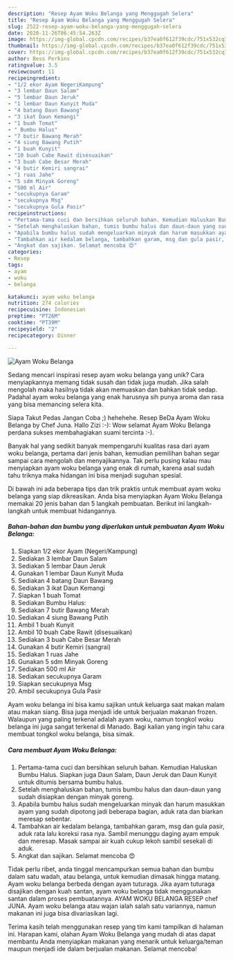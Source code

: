 ```yaml
---
description: "Resep Ayam Woku Belanga yang Menggugah Selera"
title: "Resep Ayam Woku Belanga yang Menggugah Selera"
slug: 2522-resep-ayam-woku-belanga-yang-menggugah-selera
date: 2020-11-26T06:45:54.263Z
image: https://img-global.cpcdn.com/recipes/b37ea0f612f39cdc/751x532cq70/ayam-woku-belanga-foto-resep-utama.jpg
thumbnail: https://img-global.cpcdn.com/recipes/b37ea0f612f39cdc/751x532cq70/ayam-woku-belanga-foto-resep-utama.jpg
cover: https://img-global.cpcdn.com/recipes/b37ea0f612f39cdc/751x532cq70/ayam-woku-belanga-foto-resep-utama.jpg
author: Bess Perkins
ratingvalue: 3.5
reviewcount: 11
recipeingredient:
- "1/2 ekor Ayam NegeriKampung"
- "3 lembar Daun Salam"
- "5 lembar Daun Jeruk"
- "1 lembar Daun Kunyit Muda"
- "4 batang Daun Bawang"
- "3 ikat Daun Kemangi"
- "1 buah Tomat"
- " Bumbu Halus"
- "7 butir Bawang Merah"
- "4 siung Bawang Putih"
- "1 buah Kunyit"
- "10 buah Cabe Rawit disesuaikan"
- "3 buah Cabe Besar Merah"
- "4 butir Kemiri sangrai"
- "1 ruas Jahe"
- "5 sdm Minyak Goreng"
- "500 ml Air"
- "secukupnya Garam"
- "secukupnya Msg"
- "secukupnya Gula Pasir"
recipeinstructions:
- "Pertama-tama cuci dan bersihkan seluruh bahan. Kemudian Haluskan Bumbu Halus. Siapkan juga Daun Salam, Daun Jeruk dan Daun Kunyit untuk ditumis bersama bumbu halus."
- "Setelah menghaluskan bahan, tumis bumbu halus dan daun-daun yang sudah disiapkan dengan minyak goreng."
- "Apabila bumbu halus sudah mengeluarkan minyak dan harum masukkan ayam yang sudah dipotong jadi beberapa bagian, aduk rata dan biarkan meresap sebentar."
- "Tambahkan air kedalam belanga, tambahkan garam, msg dan gula pasir, aduk rata lalu koreksi rasa nya. Sambil menunggu daging ayam empuk dan meresap. Masak sampai air kuah cukup lekoh sambil sesekali di aduk."
- "Angkat dan sajikan. Selamat mencoba 😍"
categories:
- Resep
tags:
- ayam
- woku
- belanga

katakunci: ayam woku belanga 
nutrition: 274 calories
recipecuisine: Indonesian
preptime: "PT26M"
cooktime: "PT39M"
recipeyield: "2"
recipecategory: Dinner

---
```



![Ayam Woku Belanga](https://img-global.cpcdn.com/recipes/b37ea0f612f39cdc/751x532cq70/ayam-woku-belanga-foto-resep-utama.jpg)

Sedang mencari inspirasi resep ayam woku belanga yang unik? Cara menyiapkannya memang tidak susah dan tidak juga mudah. Jika salah mengolah maka hasilnya tidak akan memuaskan dan bahkan tidak sedap. Padahal ayam woku belanga yang enak harusnya sih punya aroma dan rasa yang bisa memancing selera kita.

Siapa Takut Pedas Jangan Coba ;) hehehehe. Resep BeDa Ayam Woku Belanga by Chef Juna. Hallo Zizi :-): Wow selamat Ayam Woku Belanga perdana sukses membahagiakan suami tercinta :-).

Banyak hal yang sedikit banyak mempengaruhi kualitas rasa dari ayam woku belanga, pertama dari jenis bahan, kemudian pemilihan bahan segar sampai cara mengolah dan menyajikannya. Tak perlu pusing kalau mau menyiapkan ayam woku belanga yang enak di rumah, karena asal sudah tahu triknya maka hidangan ini bisa menjadi suguhan spesial.


Di bawah ini ada beberapa tips dan trik praktis untuk membuat ayam woku belanga yang siap dikreasikan. Anda bisa menyiapkan Ayam Woku Belanga memakai 20 jenis bahan dan 5 langkah pembuatan. Berikut ini langkah-langkah untuk membuat hidangannya.

<!--inarticleads1-->

##### Bahan-bahan dan bumbu yang diperlukan untuk pembuatan Ayam Woku Belanga:

1. Siapkan 1/2 ekor Ayam (Negeri/Kampung)
1. Sediakan 3 lembar Daun Salam
1. Sediakan 5 lembar Daun Jeruk
1. Gunakan 1 lembar Daun Kunyit Muda
1. Sediakan 4 batang Daun Bawang
1. Sediakan 3 ikat Daun Kemangi
1. Siapkan 1 buah Tomat
1. Sediakan  Bumbu Halus:
1. Sediakan 7 butir Bawang Merah
1. Sediakan 4 siung Bawang Putih
1. Ambil 1 buah Kunyit
1. Ambil 10 buah Cabe Rawit (disesuaikan)
1. Sediakan 3 buah Cabe Besar Merah
1. Gunakan 4 butir Kemiri (sangrai)
1. Sediakan 1 ruas Jahe
1. Gunakan 5 sdm Minyak Goreng
1. Sediakan 500 ml Air
1. Sediakan secukupnya Garam
1. Siapkan secukupnya Msg
1. Ambil secukupnya Gula Pasir


Ayam woku belanga ini bisa kamu sajikan untuk keluarga saat makan malam atau makan siang. Bisa juga menjadi ide untuk berjualan makanan frozen. Walaupun yang paling terkenal adalah ayam woku, namun tongkol woku belanga ini juga sangat terkenal di Manado. Bagi kalian yang ingin tahu cara membuat tongkol woku belanga, bisa simak. 

<!--inarticleads2-->

##### Cara membuat Ayam Woku Belanga:

1. Pertama-tama cuci dan bersihkan seluruh bahan. Kemudian Haluskan Bumbu Halus. Siapkan juga Daun Salam, Daun Jeruk dan Daun Kunyit untuk ditumis bersama bumbu halus.
1. Setelah menghaluskan bahan, tumis bumbu halus dan daun-daun yang sudah disiapkan dengan minyak goreng.
1. Apabila bumbu halus sudah mengeluarkan minyak dan harum masukkan ayam yang sudah dipotong jadi beberapa bagian, aduk rata dan biarkan meresap sebentar.
1. Tambahkan air kedalam belanga, tambahkan garam, msg dan gula pasir, aduk rata lalu koreksi rasa nya. Sambil menunggu daging ayam empuk dan meresap. Masak sampai air kuah cukup lekoh sambil sesekali di aduk.
1. Angkat dan sajikan. Selamat mencoba 😍


Tidak perlu ribet, anda tinggal mencampurkan semua bahan dan bumbu dalam satu wadah, atau belanga, untuk kemudian dimasak hingga matang. Ayam woku belanga berbeda dengan ayam tuturaga. Jika ayam tuturaga disajikan dengan kuah santan, ayam woku belanga tidak menggunakan santan dalam proses pembuatannya. AYAM WOKU BELANGA RESEP chef JUNA. Ayam woku belanga atau wajan ialah salah satu variannya, namun makanan ini juga bisa divariasikan lagi. 

Terima kasih telah menggunakan resep yang tim kami tampilkan di halaman ini. Harapan kami, olahan Ayam Woku Belanga yang mudah di atas dapat membantu Anda menyiapkan makanan yang menarik untuk keluarga/teman maupun menjadi ide dalam berjualan makanan. Selamat mencoba!
